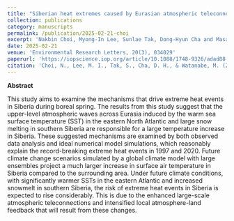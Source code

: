 ```yaml
---
title: "Siberian heat extremes caused by Eurasian atmospheric teleconnections and amplified by local land surface conditions"
collection: publications
category: manuscripts
permalink: /publication/2025-02-21-choi
excerpt: 'Nakbin Choi, Myong-In Lee, Sunlae Tak, Dong-Hyun Cha and Masahiro Watanabe'
date: 2025-02-21
venue: 'Environmental Research Letters, 20(3), 034029'
paperurl: 'https://iopscience.iop.org/article/10.1088/1748-9326/adad88'
citation: 'Choi, N., Lee, M. I., Tak, S., Cha, D. H., & Watanabe, M. (2025). Siberian heat extremes caused by Eurasian atmospheric teleconnections and amplified by local land surface conditions. Environmental Research Letters, 20(3), 034029'
---
```


**Abstract**

This study aims to examine the mechanisms that drive extreme heat events in Siberia during boreal spring. The results from this study suggest that the upper-level atmospheric waves across Eurasia induced by the warm sea surface temperature (SST) in the eastern North Atlantic and large snow melting in southern Siberia are responsible for a large temperature increase in Siberia. These suggested mechanisms are examined by both observed data analysis and ideal numerical model simulations, which reasonably explain the record-breaking extreme heat events in 1997 and 2020. Future climate change scenarios simulated by a global climate model with large ensembles project a much larger increase in surface air temperature in Siberia compared to the surrounding area. Under future climate conditions, with significantly warmer SSTs in the eastern Atlantic and increased snowmelt in southern Siberia, the risk of extreme heat events in Siberia is expected to rise considerably. This is due to the enhanced large-scale atmospheric teleconnections and intensified local atmosphere-land feedback that will result from these changes.
